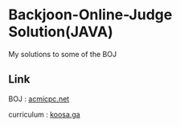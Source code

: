 # Backjoon-Online-Judge Solution(JAVA)
My solutions to some of the BOJ

## Link
BOJ : [acmicpc.net](https://www.acmicpc.net)

curriculum : [koosa.ga](https://koosa.ga)


